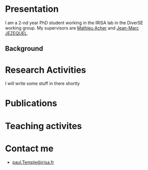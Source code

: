 # Presentation

I am a 2-nd year PhD student working in the IRISA lab in the DiverSE working group.
My supervisors are [Mathieu Acher](http://www.mathieuacher.com/) and [Jean-Marc JEZEQUEL](http://people.irisa.fr/Jean-Marc.Jezequel/).


## Background




# Research Activities

I will write some stuff in there shortly

# Publications

# Teaching activites

# Contact me
* paul.Temple@irisa.fr
